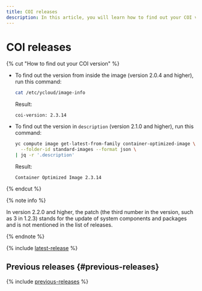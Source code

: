 ```yaml
---
title: COI releases
description: In this article, you will learn how to find out your COI version and read about the previous COI releases.
---
```


# COI releases

{% cut "How to find out your COI version" %}

* To find out the version from inside the image (version 2.0.4 and higher), run this command:

  ```bash
  cat /etc/ycloud/image-info
  ```

  Result:

  ```text
  coi-version: 2.3.14
  ```

* To find out the version in `description` (version 2.1.0 and higher), run this command:

  ```bash
  yc compute image get-latest-from-family container-optimized-image \
    --folder-id standard-images --format json \
  | jq -r '.description'
  ```

  Result:

  ```text
  Container Optimized Image 2.3.14
  ```

{% endcut %}

{% note info %}

In version 2.2.0 and higher, the patch (the third number in the version, such as 3 in 1.2.3) stands for the update of system components and packages and is not mentioned in the list of releases.

{% endnote %}

{% include [latest-release](../_includes/cos/latest-release.md) %}


## Previous releases {#previous-releases}

{% include [previous-releases](../_includes/cos/previous-releases.md) %}

